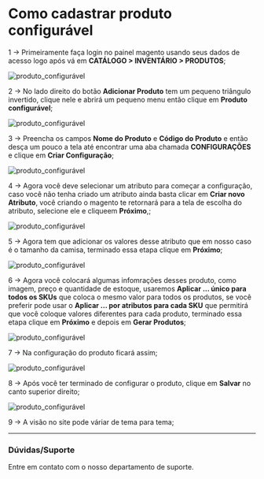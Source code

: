 # Como cadastrar produto configurável

1 -> Primeiramente faça login no painel magento usando seus dados de acesso logo após vá em **CATÁLOGO > INVENTÁRIO > PRODUTOS**;

![produto_configurável](https://github.com/Oficina-do-Dev/Tutoriais/blob/main/Magento_2/005%20-%20Como%20cadastrar%20produto%20configurável/images/image1.png)

2 -> No lado direito do botão **Adicionar Produto** tem um pequeno triângulo invertido, clique nele e abrirá um pequeno menu então clique em **Produto configurável**;

![produto_configurável](https://github.com/Oficina-do-Dev/Tutoriais/blob/main/Magento_2/005%20-%20Como%20cadastrar%20produto%20configurável/images/image2.png)

3 -> Preencha os campos **Nome do Produto** e **Código do Produto** e então desça um pouco a tela até encontrar uma aba chamada **CONFIGURAÇÕES** e clique em **Criar Configuração**;

![produto_configurável](https://github.com/Oficina-do-Dev/Tutoriais/blob/main/Magento_2/005%20-%20Como%20cadastrar%20produto%20configurável/images/image3.png)

4 -> Agora você deve selecionar um atributo para começar a configuração, caso você não tenha criado um atributo ainda basta clicar em **Criar novo Atributo**, você criando o magento te retornará para a tela de escolha do atributo, selecione ele e cliqueem **Próximo**,;

![produto_configurável](https://github.com/Oficina-do-Dev/Tutoriais/blob/main/Magento_2/005%20-%20Como%20cadastrar%20produto%20configurável/images/image4.png)

5 -> Agora tem que adicionar os valores desse atributo que em nosso caso é o tamanho da camisa, terminado essa etapa clique em **Próximo**;

![produto_configurável](https://github.com/Oficina-do-Dev/Tutoriais/blob/main/Magento_2/005%20-%20Como%20cadastrar%20produto%20configurável/images/image5.png)

6 -> Agora você colocará algumas infomrações desses produto, como imagem, preço e quantidade de estoque, usaremos **Aplicar ... único para todos os SKUs** que coloca o mesmo valor para todos os produtos, se você preferir pode usar o **Aplicar ... por atributos para cada SKU** que permitirá que você coloque valores diferentes para cada produto, terminado essa etapa clique em **Próximo** e depois em **Gerar Produtos**;

![produto_configurável](https://github.com/Oficina-do-Dev/Tutoriais/blob/main/Magento_2/005%20-%20Como%20cadastrar%20produto%20configurável/images/image6.png)

7 -> Na configuração do produto ficará assim;

![produto_configurável](https://github.com/Oficina-do-Dev/Tutoriais/blob/main/Magento_2/005%20-%20Como%20cadastrar%20produto%20configurável/images/image7.png)

8 -> Após você ter terminado de configurar o produto, clique em **Salvar** no canto superior direito;

![produto_configurável](https://github.com/Oficina-do-Dev/Tutoriais/blob/main/Magento_2/005%20-%20Como%20cadastrar%20produto%20configurável/images/image8.png)

9 -> A visão no site pode váriar de tema para tema;

<hr>

### Dúvidas/Suporte
Entre em contato com o nosso departamento de suporte.